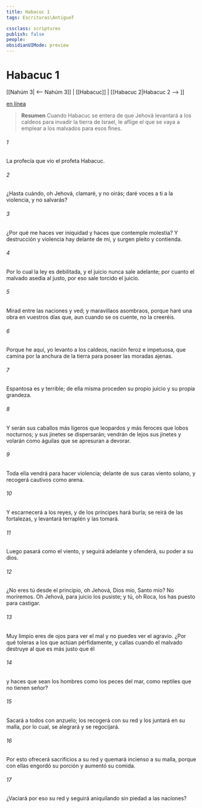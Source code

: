 ```yaml
---
title: Habacuc 1
tags: Escrituras\AntiguoT

cssclass: scriptures
publish: false
people:
obsidianUIMode: preview
---
```


# Habacuc 1
[[Nahúm 3| <-- Nahúm 3]] | [[Habacuc]] | [[Habacuc 2|Habacuc 2 --> ]]

[en línea](https://churchofjesuschrist.org/study/scriptures/ot/hab/1?lang=spa)

> __Resumen__
Cuando Habacuc se entera de que Jehová levantará a los caldeos para invadir la tierra de Israel, le aflige el que se vaya a emplear a los malvados para esos fines.

###### 1 
La profecía que vio el profeta Habacuc.

###### 2 
¿Hasta cuándo, oh Jehová, clamaré, y no oirás;  daré voces a ti a  la violencia, y no salvarás?

###### 3 
¿Por qué me haces ver iniquidad y haces que contemple molestia? Y destrucción y violencia hay delante de mí, y surgen pleito y contienda.

###### 4 
Por lo cual la ley es debilitada, y el juicio nunca sale adelante; por cuanto el malvado asedia al justo, por eso sale torcido el juicio.

###### 5 
Mirad entre las naciones y ved; y maravillaos  asombraos, porque haré una obra en vuestros días que, aun cuando se os cuente, no la creeréis.

###### 6 
Porque he aquí, yo levanto a los caldeos, nación feroz e impetuosa, que camina por la anchura de la tierra para poseer las moradas ajenas.

###### 7 
Espantosa es y terrible; de ella misma proceden su propio juicio y su propia grandeza.

###### 8 
Y serán sus caballos más ligeros que leopardos y más feroces que lobos nocturnos; y sus jinetes se dispersarán; vendrán de lejos sus jinetes y volarán como águilas que se apresuran a devorar.

###### 9 
Toda ella vendrá para hacer violencia; delante de sus caras viento solano, y recogerá cautivos como arena.

###### 10 
Y escarnecerá a los reyes, y de los príncipes hará burla; se reirá de las fortalezas, y levantará terraplén y las tomará.

###### 11 
Luego pasará como el viento, y seguirá adelante y ofenderá,  su poder a su dios.

###### 12 
¿No eres tú desde el principio, oh Jehová, Dios mío, Santo mío? No moriremos. Oh Jehová, para juicio los pusiste; y tú, oh Roca, los has puesto para castigar.

###### 13 
Muy limpio eres de ojos para ver el mal y no puedes ver el agravio. ¿Por qué toleras a los que actúan pérfidamente, y callas cuando el malvado destruye al que es más justo que él

###### 14 
y haces que sean los hombres como los peces del mar, como reptiles que no tienen señor?

###### 15 
Sacará a todos con anzuelo; los recogerá con su red y los juntará en su malla, por lo cual, se alegrará y se regocijará.

###### 16 
Por esto ofrecerá sacrificios a su red y quemará incienso a su malla, porque con ellas engordó su porción y aumentó su comida.

###### 17 
¿Vaciará por eso su red y seguirá aniquilando sin piedad a las naciones?


